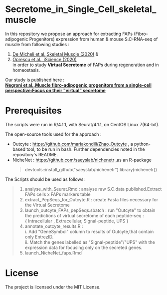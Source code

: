 # Secretome_in_Single_Cell_skeletal_muscle
In this repository we propose an approach for extracting FAPs (Fibro-adipogenic Progenitors) expression from human & mouse S.C-RNA-seq of muscle from following studies :
  1. [De Micheli et al.,Skeletal Muscle (2020)](https://doi.org/10.1186/s13395-020-00236-3)  &
  2. [Oprescu et al., iScience (2020)](https://doi.org/10.1016/j.isci.2020.100993) \
   in order to study **Virtual Secretome** of FAPs during regeneration and in homeostasis. 
 
Our study is published here : \
[**Negroni et al.,Muscle fibro-adipogenic progenitors from a single-cell perspective:Focus on their "virtual" secretome**]( https://doi.org/10.3389/fcell.2022.952041 )

# Prerequisites 
The scripts were run in R/4.1.1, with Seurat/4.1.1, on CentOS Linux 7(64-bit).

The open-source tools used for the approach :
  - Outcyte : https://github.com/mariakondili/Zhao_Outcyte , a python-based tool, to be run in bash. Further dependencies noted in the repository's README.
  - NicheNet : https://github.com/saeyslab/nichenetr ,as an R-package
    > devtools::install_github("saeyslab/nichenetr") 
    > library(nichenetr)) 
  

The Scripts should be used as follows: 
 > 1. analyse_with_Seurat.Rmd : analyse raw S.C.data published.Extract FAPs cells x FAPs markers table 
 > 2. extract_PepSeqs_for_Outcyte.R : create Fasta files necessary for the Virtual Secretome
 > 3. launch_outcyte_FAPs_pepSeqs.sbatch : run "Outcyte" to obtain the predictions of virtual secretome of each peptide-seq : \
 >    { Intracellular , Extracellular, Signal-peptide, UPS }
 > 4. annotate_outcyte_results.R : \
 >   i. Add "GeneSymbol" column to results of Outcyte,that contain only EntrezID.\
 >   ii. Match the genes labelled as "Signal-peptide"/"UPS" with the expression data for focusing only on the secreted genes.
 > 5. launch_NicheNet_faps.Rmd



# License
The project is licensed under the MIT License.
